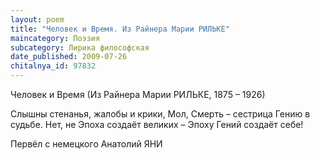 ```yaml
---
layout: poem
title: "Человек и Время. Из Райнера Марии РИЛЬКЕ"
maincategory: Поэзия
subcategory: Лирика философская
date_published: 2009-07-26
chitalnya_id: 97832
---
```




Человек и Время
(Из Райнера Марии РИЛЬКЕ, 1875 – 1926)

 Слышны стенанья, жалобы и крики,
Мол, Смерть – сестрица Гению в судьбе.
Нет, не Эпоха создаёт великих –
Эпоху Гений создаёт себе!

Первёл с немецкого Анатолий ЯНИ






